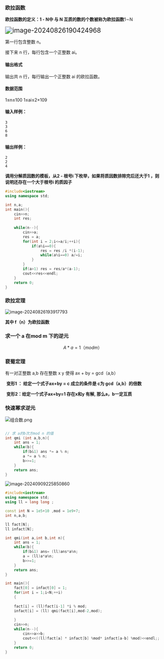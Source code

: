 ### 欧拉函数

**欧拉函数的定义：1  -  N中 与 N 互质的数的个数被称为欧拉函数**1∼N

 <img src="C:\Users\Administrator\AppData\Roaming\Typora\typora-user-images\image-20240826190424968.png" alt="image-20240826190424968" style="zoom:150%;" />





第一行包含整数 n。

接下来 n 行，每行包含一个正整数 ai。

#### 输出格式

输出共 n 行，每行输出一个正整数 ai 的欧拉函数。

#### 数据范围

1≤n≤100
1≤ai≤2×109

#### 输入样例：

```
3
3
6
8
```

#### 输出样例：

```
2
2
4
```





**调用分解质因数的模板，从2 -  根号i 下枚举，如果将质因数排除完后还大于1 ，则说明还存在一个大于根号i 的质因子**

```c++
#include<iostream>
using namespace std;

int n,a;
int main(){
    cin>>n;
    int res;
    
    while(n--){
        cin>>a;
        res = a;
        for(int i = 2;i<=a/i;++i){
            if(a%i==0){
                res = res /i *(i-1);
                while(a%i==0) a/=i;
            }
        }
        if(a>1) res = res/a*(a-1);
        cout<<res<<endl;
    }
    return 0;
}
```





### 欧拉定理

![image-20240826193917793](C:\Users\Administrator\AppData\Roaming\Typora\typora-user-images\image-20240826193917793.png)

**其中 f（n）为欧拉函数**



### 求一个 a 在mod m 下的逆元


$$
      A * a = 1 （mod  m）
$$

### 裵蜀定理

   有一对正整数 a,b 存在整数 x y 使得 ax + by = gcd（a,b）

​    **变形1 ：  给定一个式子ax+by =  c  成立的条件是 c为 gcd（a,b）的倍数**

​    **变形2：给定一个式子ax+by=1 存在x和y 有解, 那么a，b一定互质**



### 快速幂求逆元

![组合数.png](https://cdn.acwing.com/media/article/image/2020/07/16/35805_f4228ae4c7-%E7%BB%84%E5%90%88%E6%95%B0.png)

```c++

// 求 a的b次方mod n 的值
int qmi (int a,b,n){
    int ans = 1;
    while(b){
        if(b&1) ans *= a % n;
        a *= a % n;
        b>>=1;
    }
    return ans;
}
```



![image-20240909225850860](C:\Users\Administrator\AppData\Roaming\Typora\typora-user-images\image-20240909225850860.png)

```c++
#include<iostream>
using namespace std;
using ll = long long ;

const int N = 1e5+10 ,mod = 1e9+7;
int n,a,b;

ll fact[N];
ll infact[N];

int qmi(int a,int b,int n){
    int ans = 1;
    while(b){
        if(b&1) ans= (ll)ans*a%n;
        a = (ll)a*a%n;
        b>>=1;
    }
    return ans;
}

int main(){
    fact[0] = infact[0] = 1;
    for(int i = 1;i<N;++i)
    {
        
    fact[i] = (ll)fact[i-1] *i % mod;
    infact[i] = (ll) qmi(fact[i],mod-2,mod);
        
    }
    cin>>n;
    while(n--){
        cin>>a>>b;
        cout<<((ll)fact[a] * infact[b] %mod* infact[a-b] %mod)<<endl;;
    }
    return 0;
}
```

